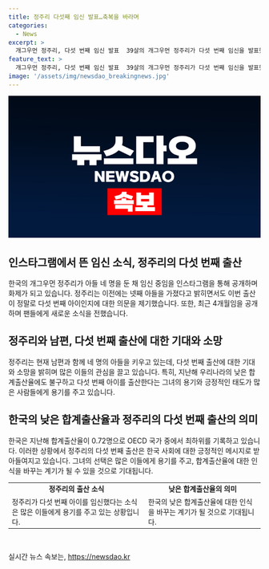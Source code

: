 ```yaml
---
title: 정주리 다섯째 임신 발표…축복을 바라며
categories:
  - News
excerpt: >
  개그우먼 정주리, 다섯 번째 임신 발표  39살의 개그우먼 정주리가 다섯 번째 임신을 발표했다. 넷째 아이가 아니라 다섯째 아이를 기대하며 일곱 식구의 앞날을 축복해달라고 전한 그녀는 현재 임신 4개월 차라며 사진을 공개했다. 이에 사회적 관심이 쏠리고 있는 가운데, 우리나라의 낮은 합계출산율과 대조되는 상황이 주목을 끌고 있다.
feature_text: >
  개그우먼 정주리, 다섯 번째 임신 발표  39살의 개그우먼 정주리가 다섯 번째 임신을 발표했다. 넷째 아이가 아니라 다섯째 아이를 기대하며 일곱 식구의 앞날을 축복해달라고 전한 그녀는 현재 임신 4개월 차라며 사진을 공개했다. 이에 사회적 관심이 쏠리고 있는 가운데, 우리나라의 낮은 합계출산율과 대조되는 상황이 주목을 끌고 있다.
image: '/assets/img/newsdao_breakingnews.jpg'
---
```


<p><img src="/assets/img/newsdao_breakingnews.jpg" alt="flaretime 속보" /></p>

<h2 data-ke-size="size26">인스타그램에서 뜬 임신 소식, 정주리의 다섯 번째 출산</h2>

<p data-ke-size="size16">한국의 개그우먼 정주리가 아들 네 명을 둔 채 임신 중임을 인스타그램을 통해 공개하며 화제가 되고 있습니다. 정주리는 이전에는 넷째 아들을 가졌다고 밝히면서도 이번 출산이 정말로 다섯 번째 아이인지에 대한 의문을 제기했습니다. 또한, 최근 4개월임을 공개하며 팬들에게 새로운 소식을 전했습니다.</p>

<h2 data-ke-size="size26">정주리와 남편, 다섯 번째 출산에 대한 기대와 소망</h2>

<p data-ke-size="size16">정주리는 현재 남편과 함께 네 명의 아들을 키우고 있는데, 다섯 번째 출산에 대한 기대와 소망을 밝히며 많은 이들의 관심을 끌고 있습니다. 특히, 지난해 우리나라의 낮은 합계출산율에도 불구하고 다섯 번째 아이를 출산한다는 그녀의 용기와 긍정적인 태도가 많은 사람들에게 용기를 주고 있습니다.</p>

<h2 data-ke-size="size26">한국의 낮은 합계출산율과 정주리의 다섯 번째 출산의 의미</h2>

<p data-ke-size="size16">한국은 지난해 합계출산율이 0.72명으로 OECD 국가 중에서 최하위를 기록하고 있습니다. 이러한 상황에서 정주리의 다섯 번째 출산은 한국 사회에 대한 긍정적인 메시지로 받아들여지고 있습니다. 그녀의 선택은 많은 이들에게 용기를 주고, 합계출산율에 대한 인식을 바꾸는 계기가 될 수 있을 것으로 기대됩니다. </p>

<table>
  <tr>
    <td style="text-align: center; height: 17px;"><b>정주리의 출산 소식</b></td>
    <td style="text-align: center; height: 17px;"><b>낮은 합계출산율의 의미</b></td>
  </tr>
  <tr>
    <td>정주리가 다섯 번째 아이를 임신했다는 소식은 많은 이들에게 용기를 주고 있는 상황입니다.</td>
    <td>한국의 낮은 합계출산율에 대한 인식을 바꾸는 계기가 될 것으로 기대됩니다.</td>
  </tr>
</table>

<p data-ke-size="size16">&nbsp;</p>
실시간 뉴스 속보는, <a href="https://newsdao.kr" rel="dofollow">https://newsdao.kr</a>


